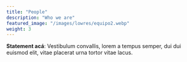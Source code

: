 ```yaml
---
title: "People"
description: "Who we are"
featured_image: "/images/lowres/equipo2.webp"
weight: 3
---
```


**Statement acá**: Vestibulum convallis, lorem a tempus semper, dui dui euismod elit, vitae placerat urna tortor vitae lacus.
